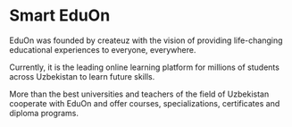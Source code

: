 # Smart EduOn

EduOn was founded by createuz with the vision of providing life-changing educational experiences to everyone, everywhere.

Currently, it is the leading online learning platform for millions of students across Uzbekistan to learn future skills.

More than the best universities and teachers of the field of Uzbekistan cooperate with EduOn and offer courses, specializations, certificates and diploma programs.